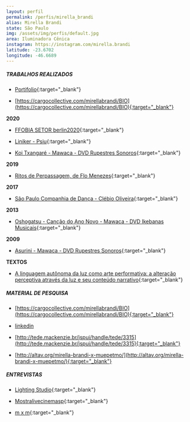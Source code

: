 ```yaml
---
layout: perfil
permalink: /perfis/mirella_brandi
alias: Mirella Brandi
state: São Paulo
img: /assets/img/perfis/default.jpg
area: Iluminadora Cênica
instagram: https://instagram.com/mirella.brandi
latitude: -23.6702
longitude: -46.6689
---
```


##### **TRABALHOS REALIZADOS**

- [Portifolio](http://altav.org/mirella-brandi-x-muepetmo/){:target="_blank"}

- [https://cargocollective.com/mirellabrandi/BIO](https://cargocollective.com/mirellabrandi/BIO){:target="_blank"}

**2020**

- [FFOBIA SETOR berlin2020](https://www.youtube.com/watch?v=smnbquwHzt8){:target="_blank"}

- [Liniker - Psiu](https://www.youtube.com/watch?v=enjoQknrET0){:target="_blank"}

- [Koi Txangaré - Mawaca - DVD Rupestres Sonoros](https://www.youtube.com/watch?v=_D53rJ5NxsM){:target="_blank"}

**2019**

- [Ritos de Perpassagem, de Flo Menezes](https://www.youtube.com/watch?v=Cxdq7LVTWlM){:target="_blank"}

**2017**

- [São Paulo Companhia de Dança - Clébio Oliveira](https://www.youtube.com/watch?v=_D53rJ5NxsM){:target="_blank"}

**2013**

- [Oshogatsu - Canção do Ano Novo - Mawaca - DVD Ikebanas Musicais](https://www.youtube.com/watch?v=l5QDBL9r8Y8){:target="_blank"}

**2009**

- [Asurini - Mawaca - DVD Rupestres Sonoros](https://www.youtube.com/watch?v=deqAHtPqGY0){:target="_blank"}

**TEXTOS**

- [A linguagem autônoma da luz como arte performativa: a alteração perceptiva através da luz e seu conteúdo narrativo](https://www.revistas.usp.br/salapreta/article/view/102683){:target="_blank"}

##### **MATERIAL DE PESQUISA**

- [https://cargocollective.com/mirellabrandi/BIO](https://cargocollective.com/mirellabrandi/BIO){:target="_blank"}

- [linkedin](https://br.linkedin.com/in/mirellabrandi)

- [http://tede.mackenzie.br/jspui/handle/tede/3315](http://tede.mackenzie.br/jspui/handle/tede/3315){:target="_blank"}

- [http://altav.org/mirella-brandi-x-muepetmo/](http://altav.org/mirella-brandi-x-muepetmo/){:target="_blank"}

##### **ENTREVISTAS**

- [Lighting Studio](https://www.youtube.com/watch?v=6v9oZdXL20U){:target="_blank"}

- [Mostralivecinemasp](https://www.youtube.com/watch?v=C2fedcW0WgY){:target="_blank"}

- [m x m](https://www.youtube.com/watch?v=K_xRE-IbQ7o){:target="_blank"}